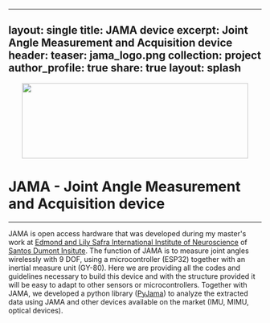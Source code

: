 ---
layout: single
title: JAMA device
excerpt: Joint Angle Measurement and Acquisition device
header:
  teaser: jama_logo.png
collection: project
author_profile: true
share: true
layout: splash
----

<p align="center">
  <img width="450" height="150" src="jama_logo.png">
</p>

# JAMA - Joint Angle Measurement and Acquisition device
----------------------------------------------------

JAMA is open access hardware that was developed during my master's work at [Edmond and Lily Safra International Institute of Neuroscience](https://github.com/isd-iin-els) of [Santos Dumont Insitute](http://www.institutosantosdumont.org.br/unidade/instituto-neurociencias-iinels/). The function of JAMA is to measure joint angles wirelessly with 9 DOF, using a microcontroller (ESP32) together with an inertial measure unit (GY-80). Here we are providing all the codes and guidelines necessary to build this device and with the structure provided it will be easy to adapt to other sensors or microcontrollers. Together with JAMA, we developed a python library ([PyJama](https://github.com/tuliofalmeida/pyjama)) to analyze the extracted data using JAMA and other devices available on the market (IMU, MIMU, optical devices).